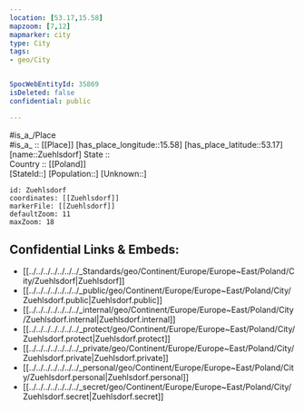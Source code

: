 ```yaml
---
location: [53.17,15.58] 
mapzoom: [7,12] 
mapmarker: city 
type: City
tags:
- geo/City


SpocWebEntityId: 35869
isDeleted: false
confidential: public

---
```

#is_a_/Place  
#is_a_ :: [[Place]] 
[has_place_longitude::15.58] 
[has_place_latitude::53.17] 
[name::Zuehlsdorf] 
State ::  
Country :: [[Poland]]  
[StateId::] 
[Population::] 
[Unknown::] 


```leaflet
id: Zuehlsdorf
coordinates: [[Zuehlsdorf]] 
markerFile: [[Zuehlsdorf]] 
defaultZoom: 11 
maxZoom: 18
```


## Confidential Links & Embeds: 
- [[../../../../../../../_Standards/geo/Continent/Europe/Europe~East/Poland/City/Zuehlsdorf|Zuehlsdorf]] 
- [[../../../../../../../_public/geo/Continent/Europe/Europe~East/Poland/City/Zuehlsdorf.public|Zuehlsdorf.public]] 
- [[../../../../../../../_internal/geo/Continent/Europe/Europe~East/Poland/City/Zuehlsdorf.internal|Zuehlsdorf.internal]] 
- [[../../../../../../../_protect/geo/Continent/Europe/Europe~East/Poland/City/Zuehlsdorf.protect|Zuehlsdorf.protect]] 
- [[../../../../../../../_private/geo/Continent/Europe/Europe~East/Poland/City/Zuehlsdorf.private|Zuehlsdorf.private]] 
- [[../../../../../../../_personal/geo/Continent/Europe/Europe~East/Poland/City/Zuehlsdorf.personal|Zuehlsdorf.personal]] 
- [[../../../../../../../_secret/geo/Continent/Europe/Europe~East/Poland/City/Zuehlsdorf.secret|Zuehlsdorf.secret]] 
